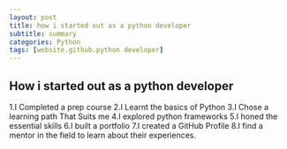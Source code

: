 ```yaml
---
layout: post
title: how i started out as a python developer
subtitle: summary
categories: Python
tags: [website.github.python developer]
---
```


## How i started out as a python developer
1.I Completed a prep course
2.I Learnt the basics of Python
3.I Chose a learning path That Suits me
4.I explored python frameworks
5.I honed the essential skills
6.I built a portfolio
7.I created a GitHub Profile
8.I find a mentor in the field to learn about their experiences.
